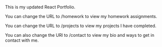 This is my updated React Portfolio.

You can change the URL to /homework to view my homework assignments.

You can change the URL to /projects to view my projects I have completed.

You can also change the URl to /contact to view my bio and ways to get in contact with me.
